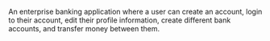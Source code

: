 An enterprise banking application where a user can create an account, login to their account, edit their profile information, create different bank accounts, and transfer money between them.